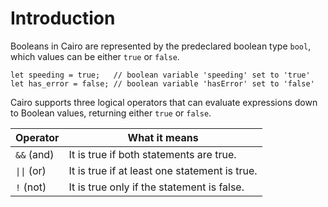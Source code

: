 # Introduction

Booleans in Cairo are represented by the predeclared boolean type `bool`, which values can be either `true` or `false`.

```cairo
let speeding = true;   // boolean variable 'speeding' set to 'true'
let has_error = false; // boolean variable 'hasError' set to 'false' 
```

Cairo supports three logical operators that can evaluate expressions down to Boolean values, returning either `true` or `false`.

| Operator    | What it means                                 |
| ----------- | --------------------------------------------- |
| `&&` (and)  | It is true if both statements are true.       |
| `\|\|` (or) | It is true if at least one statement is true. |
| `!` (not)   | It is true only if the statement is false.    |